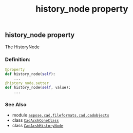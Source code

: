 ﻿---
title: history_node property
second_title: Aspose.CAD for Python via .NET API References
description: 
type: docs
weight: 180
url: /python-net/aspose.cad.fileformats.cad.cadobjects/cadacshconeclass/history_node/
is_root: false
---

## history_node property


The HistoryNode
### Definition:
```python
@property
def history_node(self):
    ...
@history_node.setter
def history_node(self, value):
    ...
```

### See Also
* module [`aspose.cad.fileformats.cad.cadobjects`](../../)
* class [`CadAcshConeClass`](/cad/python-net/aspose.cad.fileformats.cad.cadobjects/cadacshconeclass)
* class [`CadAcshHistoryNode`](/cad/python-net/aspose.cad.fileformats.cad.cadobjects/cadacshhistorynode)
